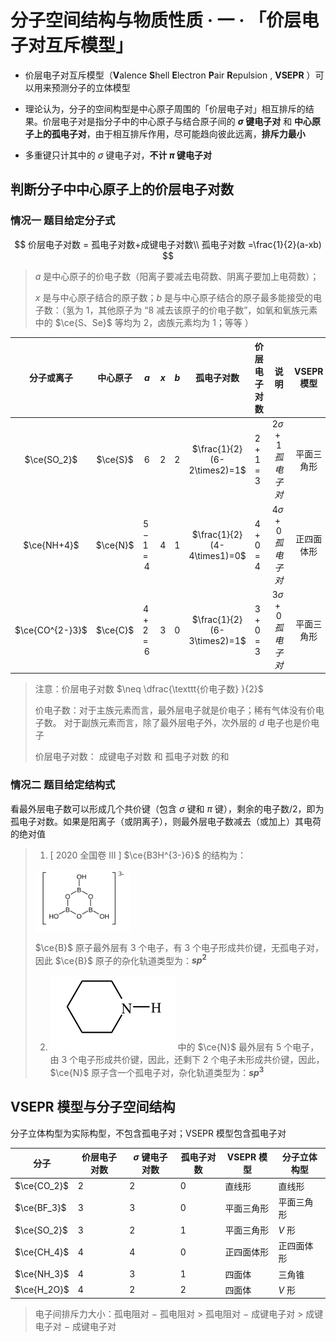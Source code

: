 # 分子空间结构与物质性质 · 一 · 「价层电子对互斥模型」

- 价层电子对互斥模型（**V**alence **S**hell **E**lectron **P**air **R**epulsion , **$\text{VSEPR}$** ）可以用来预测分子的立体模型

- 理论认为，分子的空间构型是中心原子周围的「价层电子对」相互排斥的结果。价层电子对是指分子中的中心原子与结合原子间的 **$\sigma$ 键电子对** 和 **中心原子上的孤电子对**，由于相互排斥作用，尽可能趋向彼此远离，**排斥力最小**

- 多重键只计其中的 $\sigma$ 键电子对，**不计 $\pi$ 键电子对**

## 判断分子中中心原子上的价层电子对数

### 情况一 题目给定分子式

$$
价层电子对数 = 孤电子对数+成键电子对数\\
孤电子对数 =\frac{1}{2}(a-xb)
$$

> $a$ 是中心原子的价电子数（阳离子要减去电荷数、阴离子要加上电荷数）；
>
> $x$ 是与中心原子结合的原子数；$b$ 是与中心原子结合的原子最多能接受的电子数：（氢为 $1$，其他原子为 “$8$ 减去该原子的价电子数”，如氧和氧族元素中的 $\ce{S、Se}$ 等均为 $2$，卤族元素均为 $1$；等等 ）

|   分子或离子    | 中心原子 |   $a$   |  $x$  |  $b$  |         孤电子对数          | 价层电子对数 |          说明           | $\text{VSEPR}$ 模型 |
| :-------------: | :------: | :-----: | :---: | :---: | :-------------------------: | ------------ | :---------------------: | :-----------------: |
|   $\ce{SO_2}$   | $\ce{S}$ |   $6$   |  $2$  |  $2$  | $\frac{1}{2}(6-2\times2)=1$ | $2+1=3$      | $2 \sigma + 1 孤电子对$ |     平面三角形      |
|   $\ce{NH+4}$   | $\ce{N}$ | $5-1=4$ |  $4$  |  $1$  | $\frac{1}{2}(4-4\times1)=0$ | $4+0=4$      | $4 \sigma + 0 孤电子对$ |     正四面体形      |
| $\ce{CO^{2-}3}$ | $\ce{C}$ | $4+2=6$ |  $3$  |  $0$  | $\frac{1}{2}(6-3\times2)=1$ | $3+0=3$      | $3 \sigma + 0 孤电子对$ |     平面三角形      |

> 注意：价层电子对数 $\neq \dfrac{\texttt{价电子数} }{2}$
>
> 价电子数：对于主族元素而言，最外层电子就是价电子；稀有气体没有价电子数。 对于副族元素而言，除了最外层电子外，次外层的 $d$ 电子也是价电子
>
> 价层电子对数： 成键电子对数 和 孤电子对数 的和

### 情况二 题目给定结构式

看最外层电子数可以形成几个共价键（包含 $\sigma$ 键和 $\pi$ 键），剩余的电子数/2，即为孤电子对数。如果是阳离子（或阴离子），则最外层电子数减去（或加上）其电荷的绝对值

> 1. [ 2020 全国卷 Ⅲ ] $\ce{B3H^{3-}6}$  的结构为：
> 
> <img src="./images/1.1.svg" style="height:100px;" align="center"/>
> 
> $\ce{B}$ 原子最外层有 3 个电子，有 3 个电子形成共价键，无孤电子对，因此 $\ce{B}$ 原子的杂化轨道类型为：**$sp^2$**
>
> 2. <img src="./images/1.2.svg"/> 中的 $\ce{N}$ 最外层有 5 个电子，由 3 个电子形成共价键，因此，还剩下 2 个电子未形成共价键，因此，  $\ce{N}$ 原子含一个孤电子对，杂化轨道类型为：**$sp^3$**

## $\text{VSEPR}$  模型与分子空间结构

分子立体构型为实际构型，不包含孤电子对；$\text{VSEPR}$  模型包含孤电子对

| 分子        | 价层电子对数 | $σ$ 键电子对数 | 孤电子对数 | $\text{VSEPR}$  模型 | 分子立体构型 |
| ----------- | ------------ | -------------- | ---------- | -------------------- | ------------ |
| $\ce{CO_2}$ | $2$          | $2$            | $0$        | 直线形               | 直线形       |
| $\ce{BF_3}$ | $3$          | $3$            | $0$        | 平面三角形           | 平面三角形   |
| $\ce{SO_2}$ | $3$          | $2$            | $1$        | 平面三角形           | $V$ 形       |
| $\ce{CH_4}$ | $4$          | $4$            | $0$        | 正四面体形           | 正四面体形   |
| $\ce{NH_3}$ | $4$          | $3$            | $1$        | 四面体               | 三角锥       |
| $\ce{H_2O}$ | $4$          | $2$            | $2$        | 四面体               | $V$ 形       |

> 电子间排斥力大小：孤电阻对 $-$ 孤电阻对 $>$ 孤电阻对 $-$ 成键电子对 $>$ 成键电子对 $-$ 成键电子对
